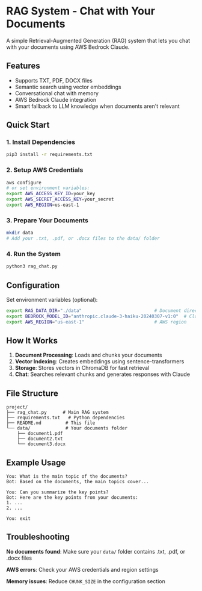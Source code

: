 # RAG System - Chat with Your Documents

A simple Retrieval-Augmented Generation (RAG) system that lets you chat with your documents using AWS Bedrock Claude.

## Features

- Supports TXT, PDF, DOCX files
- Semantic search using vector embeddings
- Conversational chat with memory
- AWS Bedrock Claude integration
- Smart fallback to LLM knowledge when documents aren't relevant

## Quick Start

### 1. Install Dependencies
```bash
pip3 install -r requirements.txt
```

### 2. Setup AWS Credentials
```bash
aws configure
# or set environment variables:
export AWS_ACCESS_KEY_ID=your_key
export AWS_SECRET_ACCESS_KEY=your_secret
export AWS_REGION=us-east-1
```

### 3. Prepare Your Documents
```bash
mkdir data
# Add your .txt, .pdf, or .docx files to the data/ folder
```

### 4. Run the System
```bash
python3 rag_chat.py
```

## Configuration

Set environment variables (optional):

```bash
export RAG_DATA_DIR="./data"                           # Document directory
export BEDROCK_MODEL_ID="anthropic.claude-3-haiku-20240307-v1:0"  # Claude model
export AWS_REGION="us-east-1"                          # AWS region
```

## How It Works

1. **Document Processing**: Loads and chunks your documents
2. **Vector Indexing**: Creates embeddings using sentence-transformers
3. **Storage**: Stores vectors in ChromaDB for fast retrieval
4. **Chat**: Searches relevant chunks and generates responses with Claude

## File Structure

```
project/
├── rag_chat.py      # Main RAG system
├── requirements.txt   # Python dependencies
├── README.md         # This file
└── data/             # Your documents folder
    ├── document1.pdf
    ├── document2.txt
    └── document3.docx
```

## Example Usage

```
You: What is the main topic of the documents?
Bot: Based on the documents, the main topics cover...

You: Can you summarize the key points?
Bot: Here are the key points from your documents:
1. ...
2. ...

You: exit
```

## Troubleshooting

**No documents found**: Make sure your `data/` folder contains .txt, .pdf, or .docx files

**AWS errors**: Check your AWS credentials and region settings

**Memory issues**: Reduce `CHUNK_SIZE` in the configuration section